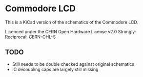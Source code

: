 # Commodore LCD

This is a KiCad version of the schematics of the Commodore LCD.

Licenced under the CERN Open Hardware License v2.0 Strongly-Reciprocal, CERN-OHL-S

## TODO

* Still needs to be double checked against original schematics
* IC decoupling caps are largely still missing


